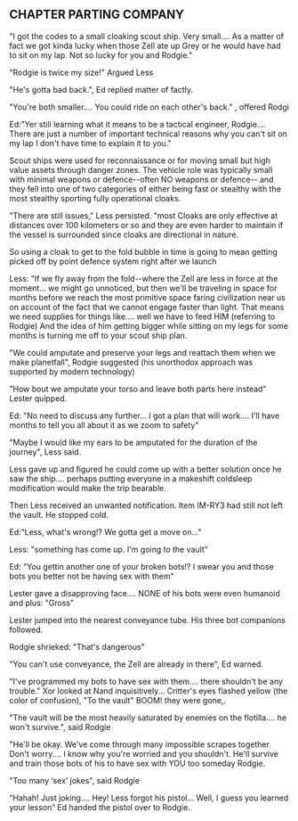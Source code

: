 ## CHAPTER PARTING COMPANY

"I got the codes to a small cloaking scout ship. Very small.... As a matter of fact we got kinda lucky when those Zell ate up Grey or he would have had to sit on my lap. Not so lucky for you and Rodgie."

"Rodgie is twice my size\!" Argued Less

"He's gotta bad back.", Ed replied matter of factly.

"You're both smaller.... You could ride on each other's back." , offered Rodgi

Ed:"Yer still learning what it means to be a tactical engineer, Rodgie.... There are just a number of important technical reasons why you can't sit on my lap I don't have time to explain it to you."

Scout ships were used for reconnaissance or for moving small but high value assets through danger zones. The vehicle role was typically small with minimal weapons or defence--often NO weapons or defence-- and they fell into one of two categories of either being fast or stealthy with the most stealthy sporting fully operational cloaks.

"There are still issues," Less persisted. "most Cloaks are only effective at distances over 100 kilometers or so and they are even harder to maintain if the vessel is surrounded since cloaks are directional in nature.

So using a cloak to get to the fold bubble in time is going to mean getting picked off by point defence system right after we launch

Less: "If we fly away from the fold--where the Zell are less in force at the moment... we might go unnoticed, but then we'll be traveling in space for months before we reach the most primitive space faring civilization near us on account of the fact that we cannot engage faster than light. That means we need supplies for things like.... well we have to feed HIM (referring to Rodgie) And the idea of him getting bigger while sitting on my legs for some months is turning me off to your scout ship plan.

"We could amputate and preserve your legs and reattach them when we make planetfall", Rodgie suggested (his unorthodox approach was supported by modern technology)

"How bout we amputate your torso and leave both parts here instead" Lester quipped.

Ed: "No need to discuss any further... I got a plan that will work.... I'll have months to tell you all about it as we zoom to safety"

"Maybe I would like my ears to be amputated for the duration of the journey", Less said.

Less gave up and figured he could come up with a better solution once he saw the ship.... perhaps putting everyone in a makeshift coldsleep modification would make the trip bearable.

Then Less received an unwanted notification. Item IM-RY3 had still not left the vault. He stopped cold.

Ed:"Less, what's wrong\!? We gotta get a move on..."

Less: "something has come up. I'm going to the vault"

Ed: "You gettin another one of your broken bots\!? I swear you and those bots you better not be having sex with them"

Lester gave a disapproving face.... NONE of his bots were even humanoid and plus: "Gross"

Lester jumped into the nearest conveyance tube. His three bot companions followed.

Rodgie shrieked: "That's dangerous"

"You can't use conveyance, the Zell are already in there", Ed warned.

"I've programmed my bots to have sex with them.... there shouldn't be any trouble." Xor looked at Nand inquisitively... Critter's eyes flashed yellow (the color of confusion), "To the vault" BOOM\! they were gone,.

"The vault will be the most heavily saturated by enemies on the flotilla.... he won't survive.", said Rodgie

"He'll be okay. We've come through many impossible scrapes together. Don't worry.... I know why you're worried and you shouldn't. He'll survive and train those bots of his to have sex with YOU too someday Rodgie.

"Too many ‘sex’ jokes", said Rodgie

“Hahah\! Just joking…. Hey\! Less forgot his pistol… Well, I guess you learned your lesson” Ed handed the pistol over to Rodgie.